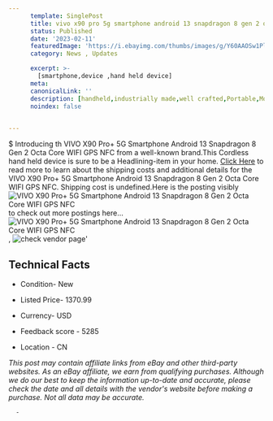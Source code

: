 ```yaml
---
      template: SinglePost
      title: vivo x90 pro 5g smartphone android 13 snapdragon 8 gen 2 octa core wifi gps nfc
      status: Published
      date: '2023-02-11'
      featuredImage: 'https://i.ebayimg.com/thumbs/images/g/Y60AAOSw1PljgYgC/s-l225.jpg'
      category: News , Updates

      excerpt: >-
        [smartphone,device ,hand held device]
      meta:
      canonicalLink: ''
      description: [handheld,industrially made,well crafted,Portable,Mobile,Compact,Convenient,Lightweight,Maneuverable,Man-portable,Miniature,Carriable,Hand-held,Light,Holdable,Transportable,Mobile device,Pocket-sized,On-the-go,Wireless,Cordless,Compact size,Convenient size, smartphone,device ,hand held device]
      noindex: false
      

---
```

$
      Introducing th VIVO X90 Pro+ 5G Smartphone Android 13 Snapdragon 8 Gen 2 Octa Core WIFI GPS NFC from a well-known brand.This Cordless hand held device is sure to be a Headlining-item in your home. [Click Here](https://www.ebay.com/itm/165798609068?hash=item269a5e00ac%3Ag%3AY60AAOSw1PljgYgC&mkevt=1&mkcid=1&mkrid=711-53200-19255-0&campid=%253CePNCampaignId%253E&customid=%253CreferenceId%253E&toolid=10049) to read more to learn about the shipping costs and additional details for the VIVO X90 Pro+ 5G Smartphone Android 13 Snapdragon 8 Gen 2 Octa Core WIFI GPS NFC. Shipping cost is undefined.Here is the posting visibly ![VIVO X90 Pro+ 5G Smartphone Android 13 Snapdragon 8 Gen 2 Octa Core WIFI GPS NFC](https://i.ebayimg.com/thumbs/images/g/Y60AAOSw1PljgYgC/s-l225.jpg) to check out more postings here... ![VIVO X90 Pro+ 5G Smartphone Android 13 Snapdragon 8 Gen 2 Octa Core WIFI GPS NFC](https://i.ebayimg.com/images/g/Y60AAOSw1PljgYgC/s-l960.jpg), ![check vendor page](https://origin-galleryplus.ebayimg.com/ws/web/165798609068_2_0_1/225x225.jpg,https://origin-galleryplus.ebayimg.com/ws/web/165798609068_3_0_1/225x225.jpg,https://origin-galleryplus.ebayimg.com/ws/web/165798609068_4_0_1/225x225.jpg,https://origin-galleryplus.ebayimg.com/ws/web/165798609068_5_0_1/225x225.jpg,https://origin-galleryplus.ebayimg.com/ws/web/165798609068_6_0_1/225x225.jpg,https://origin-galleryplus.ebayimg.com/ws/web/165798609068_7_0_1/225x225.jpg)'

      

 ## Technical Facts 



     
      

 - Condition- New 


      

 - Listed Price- 1370.99 


      

 - Currency- USD 


      

 - Feedback score - 5285 


      

 - Location - CN 


      
      

 *_This post may contain affiliate links from eBay and other third-party websites. As an eBay affiliate, we earn from qualifying purchases. Although we do our best to keep the information up-to-date and accurate, please check the date and all details with the vendor's website before making a purchase. Not all data may be accurate._*




      -
